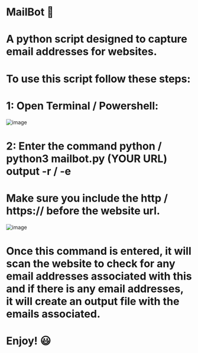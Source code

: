 # MailBot 📧

# A python script designed to capture email addresses for websites.
# To use this script follow these steps:

# 1: Open Terminal / Powershell:

![image](https://github.com/user-attachments/assets/99a76ef7-a1c6-4d48-9242-44e206f90e6b)


# 2: Enter the command python / python3 mailbot.py (YOUR URL) output -r / -e
# Make sure you include the http / https:// before the website url.

![image](https://github.com/user-attachments/assets/974fdcf8-8d71-4671-ae11-c00db5b55e31)
# Once this command is entered, it will scan the website to check for any email addresses associated with this and if there is any email addresses, it will create an output file with the emails associated.



# Enjoy! 😃
